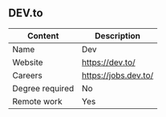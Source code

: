 ## DEV.to

Content|Description
-|-
Name|Dev
Website|https://dev.to/
Careers|https://jobs.dev.to/
Degree required|No
Remote work|Yes